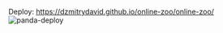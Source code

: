 Deploy: https://dzmitrydavid.github.io/online-zoo/online-zoo/ 
 ![panda-deploy](https://user-images.githubusercontent.com/61329467/113607218-a33af700-9651-11eb-8a7a-bba61c00032c.png)


